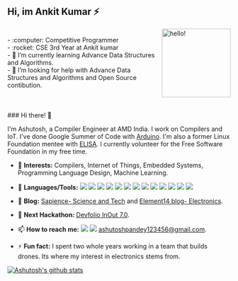 ## Hi, im Ankit Kumar ⚡


 <img width="155" alt="hello!" align="right" src="https://giffiles.alphacoders.com/956/9562.gif">


<br>
- :computer: Competitive Programmer<br>
- :rocket: CSE 3rd Year at Ankit kumar<br>
- 🌱 I’m currently learning Advance Data Structures and Algorithms.<br> 
- 🤔 I’m looking for help with Advance Data Structures and Algorithms and Open Source contibution.<br>
<br><br><br>
### Hi there! 👋

I'm Ashutosh, a Compiler Engineer at AMD India. I work on Compilers and IoT. I've done Google Summer of Code with [Arduino](https://summerofcode.withgoogle.com/archive/2020/projects/6579687536459776/). I'm also a former Linux Foundation mentee with [ELISA](https://mentorship.lfx.linuxfoundation.org/mentee/5f570491-9268-4250-a64d-9b5d386444e2). I currently volunteer for the Free Software Foundation in my free time.

- 🔭 **Interests:** Compilers, Internet of Things, Embedded Systems, Programming Language Design, Machine Learning.

- 🌱 **Languages/Tools:** <img src="https://img.shields.io/badge/c%20-%2300599C.svg?&style=for-the-badge&logo=c&logoColor=white"/> <img src="https://img.shields.io/badge/c++%20-%2300599C.svg?&style=for-the-badge&logo=c%2B%2B&ogoColor=white"/> <img src="https://img.shields.io/badge/shell_script%20-%23121011.svg?&style=for-the-badge&logo=gnu-bash&logoColor=white"/> <img src="https://img.shields.io/badge/python%20-%2314354C.svg?&style=for-the-badge&logo=python&logoColor=white"/> <img src="https://img.shields.io/badge/java-%23ED8B00.svg?&style=for-the-badge&logo=java&logoColor=white"/> <img src="https://img.shields.io/badge/latex%20-%23008080.svg?&style=for-the-badge&logo=latex&logoColor=white"/> <img src="https://img.shields.io/badge/markdown-%23000000.svg?&style=for-the-badge&logo=markdown&logoColor=white"/> <img src="https://img.shields.io/badge/adobe%20-%23FF0000.svg?&style=for-the-badge&logo=adobe&logoColor=white"/> <img src="https://img.shields.io/badge/adobe%20xd%20-%23FF26BE.svg?&style=for-the-badge&logo=adobe%20xd&logoColor=white"/> <img src="https://img.shields.io/badge/git%20-%23F05033.svg?&style=for-the-badge&logo=git&logoColor=white"/> <img src="https://img.shields.io/badge/github%20-%23121011.svg?&style=for-the-badge&logo=github&logoColor=white"/> <img src="https://img.shields.io/badge/-Arduino-00979D?style=for-the-badge&logo=Arduino&logoColor=white"/> <img src="https://img.shields.io/badge/-Raspberry%20Pi-C51A4A?style=for-the-badge&logo=Raspberry-Pi"/>

- 👯 **Blog:** [Sapience- Science and Tech](https://sapience2017.wordpress.com/) and [Element14 blog- Electronics](https://www.element14.com/community/people/ashutosh_pandey).

- 🤔 **Next Hackathon:** [Devfolio InOut 7.0](https://www.hackinout.co/).

- 📫 **How to reach me:** [<img src="https://img.shields.io/badge/linkedin%20-%230077B5.svg?&style=for-the-badge&logo=linkedin&logoColor=white"/>](https://www.linkedin.com/in/ashupdsce/) [<img src="https://img.shields.io/badge/<handle>%20-%23E4405F.svg?&style=for-the-badge&logo=Instagram&logoColor=white"/>](https://www.instagram.com/ashutoshpandey12/) [ashutoshpandey123456@gmail.com](mailto:ashutoshpandey123456@gmail.com).

- ⚡ **Fun fact:** I spent two whole years working in a team that builds drones. Its where my interest in electronics stems from.

[![Ashutosh's github stats](https://github-readme-stats.vercel.app/api?username=AshutoshPandey123456)](https://github.com/AshutoshPandey123456/AshutoshPandey123456)

